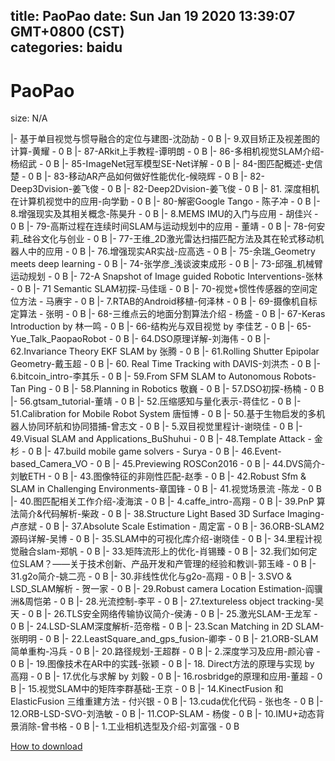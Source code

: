 
title: PaoPao
date: Sun Jan 19 2020 13:39:07 GMT+0800 (CST)    
categories: baidu
---

# PaoPao
size: N/A
 
 
|- 基于单目视觉与惯导融合的定位与建图-沈劭劼 - 0 B
|- 9.双目矫正及视差图的计算-黄耀 - 0 B
|- 87-ARkit上手教程-谭明朗 - 0 B
|- 86-多相机视觉SLAM介绍-杨绍武 - 0 B
|- 85-ImageNet冠军模型SE-Net详解 - 0 B
|- 84-图匹配概述-史信楚 - 0 B
|- 83-移动AR产品如何做好性能优化-候晓辉 - 0 B
|- 82-Deep3Dvision-姜飞俊 - 0 B
|- 82-Deep2Dvision-姜飞俊 - 0 B
|- 81. 深度相机在计算机视觉中的应用-向学勤 - 0 B
|- 80-解密Google Tango - 陈子冲 - 0 B
|- 8.增强现实及其相关概念-陈昊升 - 0 B
|- 8.MEMS IMU的入门与应用 - 胡佳兴 - 0 B
|- 79-高斯过程在连续时间SLAM与运动规划中的应用 - 董靖 - 0 B
|- 78-何安莉_硅谷文化与创业 - 0 B
|- 77-王维_2D激光雷达扫描匹配方法及其在轮式移动机器人中的应用 - 0 B
|- 76.增强现实AR实战-应高选 - 0 B
|- 75-余瑞_Geometry meets deep learning - 0 B
|- 74-张学彦_浅谈波束成形 - 0 B
|- 73-邱强_机械臂运动规划 - 0 B
|- 72-A Snapshot of Image guided Robotic Interventions-张林 - 0 B
|- 71 Semantic SLAM初探-马佳瑶 - 0 B
|- 70-视觉+惯性传感器的空间定位方法 - 马赓宇 - 0 B
|- 7.RTAB的Android移植-何泽林 - 0 B
|- 69-摄像机自标定算法 - 张明 - 0 B
|- 68-三维点云的地面分割算法介绍 - 杨盛 - 0 B
|- 67-Keras Introduction by 林一鸣 - 0 B
|- 66-结构光与双目视觉 by 李佳艺 - 0 B
|- 65-Yue_Talk_PaopaoRobot - 0 B
|- 64.DSO原理详解-刘海伟 - 0 B
|- 62.Invariance Theory EKF SLAM by 张腾 - 0 B
|- 61.Rolling Shutter Epipolar Geometry-戴玉超 - 0 B
|- 60. Real Time Tracking with DAVIS-刘洪杰 - 0 B
|- 6.bitcoin_intro-李其乐 - 0 B
|- 59.From SFM SLAM to Autonomous Robots-Tan Ping - 0 B
|- 58.Planning in Robotics 敬巍 - 0 B
|- 57.DSO初探-杨楠 - 0 B
|- 56.gtsam_tutorial-董靖 - 0 B
|- 52.压缩感知与量化表示-蒋佳忆 - 0 B
|- 51.Calibration for Mobile Robot System 唐恒博 - 0 B
|- 50.基于生物启发的多机器人协同环航和协同猎捕-曾志文 - 0 B
|- 5.双目视觉里程计-谢晓佳 - 0 B
|- 49.Visual SLAM and Applications_BuShuhui - 0 B
|- 48.Template Attack - 金杉 - 0 B
|- 47.build mobile game solvers - Surya - 0 B
|- 46.Event-based_Camera_VO - 0 B
|- 45.Previewing ROSCon2016 - 0 B
|- 44.DVS简介-刘敏ETH - 0 B
|- 43.图像特征的非刚性匹配-赵季 - 0 B
|- 42.Robust Sfm & SLAM in Challenging Environments-章国锋 - 0 B
|- 41.视觉场景流 -陈龙 - 0 B
|- 40.图匹配相关工作介绍-凌海滨 - 0 B
|- 4.caffe_intro-高翔 - 0 B
|- 39.PnP 算法简介&代码解析-柴政 - 0 B
|- 38.Structure Light Based 3D Surface Imaging-卢彦斌 - 0 B
|- 37.Absolute Scale Estimation - 周定富 - 0 B
|- 36.ORB-SLAM2源码详解-吴博 - 0 B
|- 35.SLAM中的可视化库介绍-谢晓佳 - 0 B
|- 34.里程计视觉融合slam-郑帆 - 0 B
|- 33.矩阵流形上的优化-肖锡臻 - 0 B
|- 32.我们如何定位SLAM？——关于技术创新、产品开发和产管理的经验和教训-郭玉峰 - 0 B
|- 31.g2o简介-姚二亮 - 0 B
|- 30.非线性优化与g2o-高翔 - 0 B
|- 3.SVO & LSD_SLAM解析 - 贺一家 - 0 B
|- 29.Robust camera Location Estimation-阎骥洲&周恺弟 - 0 B
|- 28.光流控制-李平 - 0 B
|- 27.textureless object tracking-吴天 - 0 B
|- 26.TLS安全网络传输协议简介-侯涛 - 0 B
|- 25.激光SLAM-王龙军 - 0 B
|- 24.LSD-SLAM深度解析-范帝楷 - 0 B
|- 23.Scan Matching in 2D SLAM-张明明 - 0 B
|- 22.LeastSquare_and_gps_fusion-卿李 - 0 B
|- 21.ORB-SLAM简单重构-冯兵 - 0 B
|- 20.路径规划-王超群 - 0 B
|- 2.深度学习及应用-颜沁睿 - 0 B
|- 19.图像技术在AR中的实践-张颖 - 0 B
|- 18. Direct方法的原理与实现 by 高翔 - 0 B
|- 17.优化与求解 by 刘毅 - 0 B
|- 16.rosbridge的原理和应用-董超 - 0 B
|- 15.视觉SLAM中的矩阵李群基础-王京 - 0 B
|- 14.KinectFusion 和 ElasticFusion 三维重建方法 - 付兴银 - 0 B
|- 13.cuda优化代码 - 张也冬 - 0 B
|- 12.ORB-LSD-SVO-刘浩敏 - 0 B
|- 11.COP-SLAM - 杨俊 - 0 B
|- 10.IMU+动态背景消除-曾书格 - 0 B
|- 1.工业相机选型及介绍-刘富强 - 0 B

[How to download](https://bpcam.bemobtrk.com/go/2ceec3aa-1ca2-46d6-b9ff-aaa5c184517c?jno=3544)